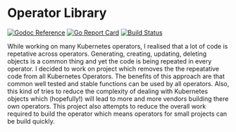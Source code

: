 # Operator Library

[![Godoc Reference](https://godoc.org/github.com/ankitrgadiya/operatorlib?status.svg)](https://godoc.org/github.com/ankitrgadiya/operatorlib)
[![Go Report Card](https://goreportcard.com/badge/github.com/ankitrgadiya/operatorlib)](https://goreportcard.com/report/github.com/ankitrgadiya/operatorlib)
[![Build Status](https://travis-ci.com/ankitrgadiya/operatorlib.svg?branch=master)](https://travis-ci.com/ankitrgadiya/operatorlib)

While working on many Kubernetes operators, I realised that a lot of
code is repetative across operators. Generating, creating, updating,
deleting objects is a common thing and yet the code is being repeated
in every operator. I decided to work on project which removes the the
repeatative code from all Kubernetes Operators. The benefits of this
approach are that common well tested and stable functions can be used
by all operators. Also, this kind of tries to reduce the complexity of
dealing with Kubernetes objects which (hopefully!) will lead to more
and more vendors building there own operators. This project also
attempts to reduce the overall work required to build the operator
which means operators for small projects can be build quickly.

